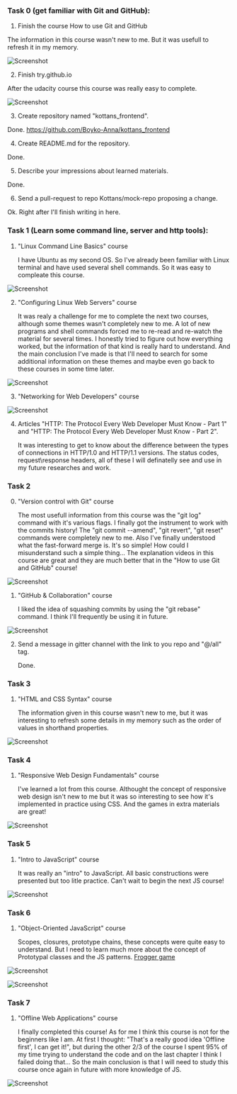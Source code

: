 ### **Task 0 (get familiar with Git and GitHub):**

1. Finish the course How to use Git and GitHub

The information in this course wasn't new to me. But it was usefull to refresh it in my memory.

![Screenshot](task_0/udacity_git.png)

2. Finish try.github.io

After the udacity course this course was really easy to complete. 

![Screenshot](task_0/codeschool_git.png)

3. Create repository named "kottans_frontend".

Done. https://github.com/Boyko-Anna/kottans_frontend

4. Create README.md for the repository.

Done.

5. Describe your impressions about learned materials.

Done.

6. Send a pull-request to repo Kottans/mock-repo proposing a change.

Ok. Right after I'll finish writing in here.


### **Task 1 (Learn some command line, server and http tools):**

1. "Linux Command Line Basics" course

	I have Ubuntu as my second OS. So I've already been familiar with Linux terminal and have used several shell commands. So it was easy to compleate this course.

![Screenshot](task_1/Linux_Command_Line_Basics.png)


2. "Configuring Linux Web Servers" course

	It was realy a challenge for me to complete the next two courses, although some themes wasn't completely new to me. A lot of new programs and shell commands forced me to re-read and re-watch the material for several times. I honestly tried to figure out how everything worked, but the information of that kind is really hard to understand. And the main conclusion I've made is that I'll need to search for some additional information on these themes and maybe even go back to these courses in some time later.

![Screenshot](task_1/Configuring_Linux_Web_Servers.png)

3. "Networking for Web Developers" course

![Screenshot](task_1/Networking_For_Web-Developers.png)

4. Articles "HTTP: The Protocol Every Web Developer Must Know - Part 1" and "HTTP: The Protocol Every Web Developer Must Know - Part 2".

	It was interesting to get to know about the difference between the types of connections in HTTP/1.0 and HTTP/1.1 versions. 
	The status codes, request\response headers, all of these I will definatelly see and use in my future researches and work.


### **Task 2**

0. "Version control with Git" course	

	The most usefull information from this course was the "git log" command with it's various flags. I finally got the instrument to work with the commits history!
	The "git commit --amend", "git revert", "git reset" commands were completely new to me.
	Also I've finally understood what the fast-forward merge is. It's so simple! How could I misunderstand such a simple thing... The explanation videos in this course are great and they are much better that in the "How to use Git and GitHub" course!

![Screenshot](task_2/Version_Control_With_Git.png)

1. "GitHub & Collaboration" course

	I liked the idea of squashing commits by using the "git rebase" command. I think I'll frequently be using it in future.

![Screenshot](task_2/Github_and_Collaboration.png)

2. Send a message in gitter channel with the link to you repo and "@/all" tag.

	Done.

### **Task 3**

1. "HTML and CSS Syntax" course

	The information given in this course wasn't new to me, but it was interesting to refresh some details in my memory such as the order of values in shorthand properties.

![Screenshot](task_3/HTML_and_CSS_Syntax.png)


### **Task 4**

1. "Responsive Web Design Fundamentals" course

	I've learned a lot from this course. Althought the concept of responsive web design isn't new to me but it was so interesting to see how it's implemented in practice using CSS. 
	And the games in extra materials are great! 

![Screenshot](task_4/Responsive_Web-Design_Fundamentals.png)

### **Task 5**

1. "Intro to JavaScript" course

	It was really an "intro" to JavaScript. All basic constructions were presented but too litle practice. Can't wait to begin the next JS course!

![Screenshot](task_5/Intro_To_JavaScript.png)

### **Task 6**

1. "Object-Oriented JavaScript" course

	Scopes, closures, prototype chains, these concepts were quite easy to understand. But I need to learn much more about the concept of Prototypal classes and the JS patterns.
	[Frogger game](https://github.com/Boyko-Anna/frontend-nanodegree-arcade-game)

![Screenshot](task_6/Object-Oriented_JS_1.png)

![Screenshot](task_6/Object-Oriented_JS_2.png)

### **Task 7**

1. "Offline Web Applications" course

	I finally completed this course! As for me I think this course is not for the beginners like I am. At first I thought: "That's a really good idea 'Offline first', I can get it!", but during the other 2/3 of the course I spent 95% of my time trying to understand the code and on the last chapter I think I failed doing that... So the main conclusion is that I will need to study this course once again in future with more knowledge of JS.

![Screenshot](task_7/Offline_Web_Applications.png) 